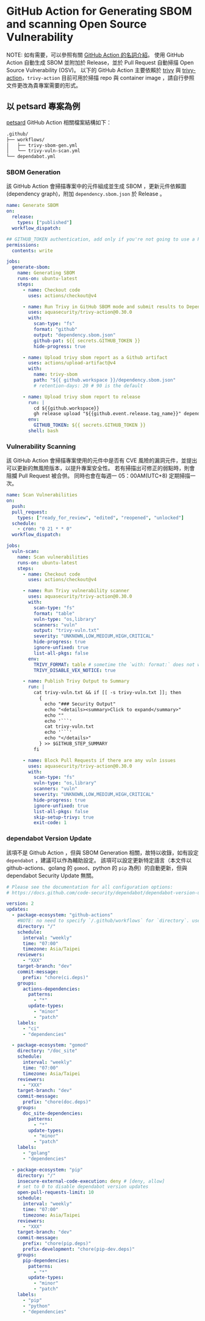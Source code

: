 # GitHub Action for Generating SBOM and scanning Open Source Vulnerability

NOTE: 如有需要，可以參照有關 [GitHub Action 的名詞介紹](./ci-cd-guideline.md)。
使用 GitHub Action 自動生成 SBOM 並附加於 Release，並於 Pull Request 自動掃描 Open Source Vulnerability (OSV)。
以下的 GitHub Action 主要依賴於 [trivy](https://trivy.dev/latest/) 與 [trivy-action](https://github.com/aquasecurity/trivy-action)，`trivy-action` 目前可用於掃描 repo 與 container image ，請自行參照文件更改為貴專案需要的形式。

## 以 petsard 專案為例

[petsard](https://github.com/nics-tw/petsard) GitHub Action 相關檔案結構如下：

```txt
.github/
├── workflows/
│   ├── trivy-sbom-gen.yml
│   └── trivy-vuln-scan.yml
└── dependabot.yml
```

### SBOM Generation

該 GitHub Action 會掃描專案中的元件組成並生成 SBOM ，更新元件依賴圖(dependency graph)，附加 `dependency.sbom.json` 於 Release 。

```yml
name: Generate SBOM
on:
  release:
    types: ["published"]
  workflow_dispatch:

## GITHUB_TOKEN authentication, add only if you're not going to use a PAT
permissions:
  contents: write

jobs:
  generate-sbom:
    name: Generating SBOM
    runs-on: ubuntu-latest
    steps:
      - name: Checkout code
        uses: actions/checkout@v4

      - name: Run Trivy in GitHub SBOM mode and submit results to Dependency Graph
        uses: aquasecurity/trivy-action@0.30.0
        with:
          scan-type: "fs"
          format: "github"
          output: "dependency.sbom.json"
          github-pat: ${{ secrets.GITHUB_TOKEN }}
          hide-progress: true

      - name: Upload trivy sbom report as a Github artifact
        uses: actions/upload-artifact@v4
        with:
          name: trivy-sbom
          path: "${{ github.workspace }}/dependency.sbom.json"
          # retention-days: 20 # 90 is the default

      - name: Upload trivy sbom report to release
        run: |
          cd ${{github.workspace}}
          gh release upload "${{github.event.release.tag_name}}" dependency.sbom.json
        env:
          GITHUB_TOKEN: ${{ secrets.GITHUB_TOKEN }}
        shell: bash
```

### Vulnerability Scanning

該 GitHub Action 會掃描專案使用的元件中是否有 CVE 風險的漏洞元件，並提出可以更新的無風險版本，以提升專案安全性。
若有掃描出可修正的弱點時，則會阻攔 Pull Request 被合併。
同時也會在每週一 05：00AM(UTC+8) 定期掃描一次。

````yml
name: Scan Vulnerabilities
on:
  push:
  pull_request:
    types: ["ready_for_review", "edited", "reopened", "unlocked"]
  schedule:
    - cron: "0 21 * * 0"
  workflow_dispatch:

jobs:
  vuln-scan:
    name: Scan vulnerabilities
    runs-on: ubuntu-latest
    steps:
      - name: Checkout code
        uses: actions/checkout@v4

      - name: Run Trivy vulnerability scanner
        uses: aquasecurity/trivy-action@0.30.0
        with:
          scan-type: "fs"
          format: "table"
          vuln-type: "os,library"
          scanners: "vuln"
          output: "trivy-vuln.txt"
          severity: "UNKNOWN,LOW,MEDIUM,HIGH,CRITICAL"
          hide-progress: true
          ignore-unfixed: true
          list-all-pkgs: false
        env:
          TRIVY_FORMAT: table # sometime the `with: format:` does not work, use env var to force assign
          TRIVY_DISABLE_VEX_NOTICE: true

      - name: Publish Trivy Output to Summary
        run: |
          cat trivy-vuln.txt && if [[ -s trivy-vuln.txt ]]; then
            {
              echo "### Security Output"
              echo "<details><summary>Click to expand</summary>"
              echo ""
              echo '```'
              cat trivy-vuln.txt
              echo '```'
              echo "</details>"
            } >> $GITHUB_STEP_SUMMARY
          fi

      - name: Block Pull Requests if there are any vuln issues
        uses: aquasecurity/trivy-action@0.30.0
        with:
          scan-type: "fs"
          vuln-type: "os,library"
          scanners: "vuln"
          severity: "UNKNOWN,LOW,MEDIUM,HIGH,CRITICAL"
          hide-progress: true
          ignore-unfixed: true
          list-all-pkgs: false
          skip-setup-trivy: true
          exit-code: 1
````

### dependabot Version Update

該項不是 Github Action ，但與 SBOM Generation 相關，故特以收錄，如有設定 `dependabot` ，建議可以作為輔助設定。
該項可以設定更新特定語言（本文件以 github-actions、golang 的 `gomod`、python 的 `pip` 為例）的自動更新，但與 dependabot Security Update 無關。

```yml
# Please see the documentation for all configuration options:
# https://docs.github.com/code-security/dependabot/dependabot-version-updates/configuration-options-for-the-dependabot.yml-file

version: 2
updates:
  - package-ecosystem: "github-actions"
    #NOTE: no need to specify `/.github/workflows` for `directory`. use `directory: "/"`
    directory: "/"
    schedule:
      interval: "weekly"
      time: "07:00"
      timezone: Asia/Taipei
    reviewers:
      - "XXX"
    target-branch: "dev"
    commit-message:
      prefix: "chore(ci.deps)"
    groups:
      actions-dependencies:
        patterns:
          - "*"
        update-types:
          - "minor"
          - "patch"
    labels:
      - "ci"
      - "dependencies"

  - package-ecosystem: "gomod"
    directory: "/doc_site"
    schedule:
      interval: "weekly"
      time: "07:00"
      timezone: Asia/Taipei
    reviewers:
      - "XXX"
    target-branch: "dev"
    commit-message:
      prefix: "chore(doc.deps)"
    groups:
      doc_site-dependencies:
        patterns:
          - "*"
        update-types:
          - "minor"
          - "patch"
    labels:
      - "golang"
      - "dependencies"

  - package-ecosystem: "pip"
    directory: "/"
    insecure-external-code-execution: deny # [deny, allow]
    # set to 0 to disable dependabot version updates
    open-pull-requests-limit: 10
    schedule:
      interval: "weekly"
      time: "07:00"
      timezone: Asia/Taipei
    reviewers:
      - "XXX"
    target-branch: "dev"
    commit-message:
      prefix: "chore(pip.deps)"
      prefix-development: "chore(pip-dev.deps)"
    groups:
      pip-dependencies:
        patterns:
          - "*"
        update-types:
          - "minor"
          - "patch"
    labels:
      - "pip"
      - "python"
      - "dependencies"
```
